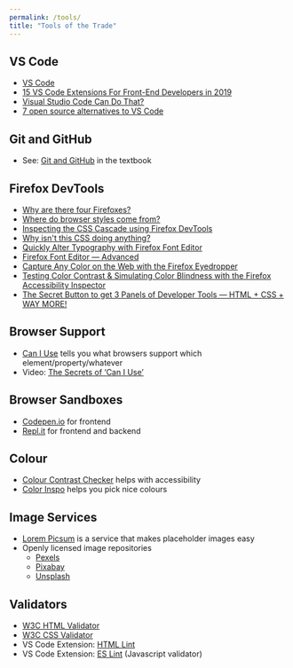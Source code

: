 ```yaml
---
permalink: /tools/
title: "Tools of the Trade"
---
```

## VS Code
- [VS Code](https://code.visualstudio.com/)
- [15 VS Code Extensions For Front-End Developers in 2019](https://youtu.be/LdF2RcelRg0)
- [Visual Studio Code Can Do That?](https://www.smashingmagazine.com/2018/01/visual-studio-code/)
- [7 open source alternatives to VS Code](https://opensource.com/article/20/6/open-source-alternatives-vs-code)

## Git and GitHub
- See: [Git and GitHub](https://developer.mozilla.org/en-US/docs/Learn/Tools_and_testing/GitHub) in the textbook

## Firefox DevTools
- [Why are there four Firefoxes?](https://www.youtube.com/watch?v=qQ1oQJJn1nQ)
- [Where do browser styles come from?](https://youtu.be/spK_S0HfzFw)
- [Inspecting the CSS Cascade using Firefox DevTools](https://youtu.be/Sp9ZfSvpf7A)
- [Why isn't this CSS doing anything?](https://youtu.be/O3DAm82vIvU)
- [Quickly Alter Typography with Firefox Font Editor](https://youtu.be/UazfLa1O94M)
- [Firefox Font Editor — Advanced](https://youtu.be/RYP7jKMWkVY)
- [Capture Any Color on the Web with the Firefox Eyedropper](https://youtu.be/Mh15ozzy82A)
- [Testing Color Contrast & Simulating Color Blindness with the Firefox Accessibility Inspector](https://youtu.be/eBefjaWud-M)
- [The Secret Button to get 3 Panels of Developer Tools — HTML + CSS + WAY MORE!](https://youtu.be/N6aMLUZ-v3w)

## Browser Support
- [Can I Use](https://caniuse.com/) tells you what browsers support which element/property/whatever
- Video: [The Secrets of ‘Can I Use’](https://www.youtube.com/watch?v=WM_cKHH7bZ0)

## Browser Sandboxes
- [Codepen.io](https://codepen.io/) for frontend
- [Repl.it](https://repl.it/) for frontend and backend

## Colour
- [Colour Contrast Checker](https://contrast-ratio.com/) helps with accessibility
- [Color Inspo](https://colorsinspo.com/) helps you pick nice colours

## Image Services
- [Lorem Picsum](https://picsum.photos/) is a service that makes placeholder images easy
- Openly licensed image repositories
  - [Pexels](https://www.pexels.com/)
  - [Pixabay](https://pixabay.com/)
  - [Unsplash](https://unsplash.com/)

## Validators
- [W3C HTML Validator](https://validator.w3.org/)
- [W3C CSS Validator](https://jigsaw.w3.org/css-validator/)
- VS Code Extension: [HTML Lint](https://marketplace.visualstudio.com/items?itemName=mkaufman.HTMLHint)
- VS Code Extension: [ES Lint](https://marketplace.visualstudio.com/items?itemName=dbaeumer.vscode-eslint) (Javascript validator)